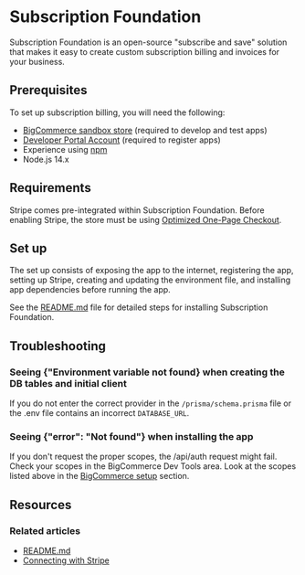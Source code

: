 # Subscription Foundation

Subscription Foundation is an open-source "subscribe and save" solution that makes it easy to create custom subscription billing and invoices for your business.

## Prerequisites
To set up subscription billing, you will need the following:
* [BigCommerce sandbox store](https://developer.bigcommerce.com/docs/ZG9jOjM4MzMyNTE-create-a-sandbox-store?source=subscription-foundation) (required to develop and test apps)
* [Developer Portal Account](https://devtools.bigcommerce.com/?source=subscription-foundation) (required to register apps)
* Experience using [npm](https://www.npmjs.com/)
* Node.js 14.x

## Requirements
Stripe comes pre-integrated within Subscription Foundation. Before enabling Stripe, the store must be using [Optimized One-Page Checkout](https://github.com/bigcommerce/cornerstone/blob/master/assets/scss/optimized-checkout.scss).

## Set up
The set up consists of exposing the app to the internet, registering the app, setting up Stripe, creating and updating the environment file, and installing app dependencies before running the app.

See the [README.md](https://github.com/bigcommerce/subscription-foundation/blob/main/README.md) file for detailed steps for installing Subscription Foundation. 

## Troubleshooting
### Seeing {"Environment variable not found} when creating the DB tables and initial client

If you do not enter the correct provider in the `/prisma/schema.prisma` file or the .env file contains an incorrect `DATABASE_URL`.

### Seeing {"error": "Not found"} when installing the app

If you don't request the proper scopes, the /api/auth request might fail. Check your scopes in the BigCommerce Dev Tools area. Look at the scopes listed above in the [BigCommerce setup](#bigcommerce-setup) section.


## Resources
### Related articles
* [README.md](https://github.com/bigcommerce/subscription-foundation/blob/main/README.md)
* [Connecting with Stripe](https://support.bigcommerce.com/s/article/Connecting-Stripe-Payment-Gateway#foundations)
